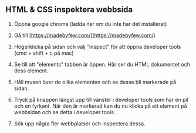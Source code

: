 ## HTML & CSS inspektera webbsida

1. Öppna google chrome (ladda ner om du inte har det installerat)

1. Gå till [https://madebyfew.com/](https://madebyfew.com/)

1. Högerklicka på sidan och välj "inspect" för att öppna developer tools (cmd + shift + c på mac)

1. Se till att "elements" tabben är öppen. Här ser du HTML dokumentet och dess element.

1. Håll musen över de olika elementen och se dessa bli markerade på sidan.

1. Tryck på knappen längst upp till vänster i developer tools som har en pil och en fyrkant. När den är markerad kan du nu klicka på ett element på webbsidan och se detta i developer tools.

1. Sök upp några fler webbplatser och inspectera dessa.